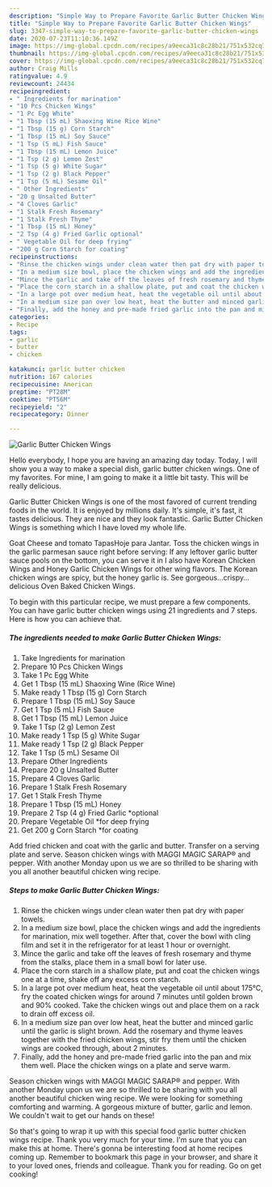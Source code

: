 ```yaml
---
description: "Simple Way to Prepare Favorite Garlic Butter Chicken Wings"
title: "Simple Way to Prepare Favorite Garlic Butter Chicken Wings"
slug: 3347-simple-way-to-prepare-favorite-garlic-butter-chicken-wings
date: 2020-07-23T11:10:36.149Z
image: https://img-global.cpcdn.com/recipes/a9eeca31c8c28b21/751x532cq70/garlic-butter-chicken-wings-recipe-main-photo.jpg
thumbnail: https://img-global.cpcdn.com/recipes/a9eeca31c8c28b21/751x532cq70/garlic-butter-chicken-wings-recipe-main-photo.jpg
cover: https://img-global.cpcdn.com/recipes/a9eeca31c8c28b21/751x532cq70/garlic-butter-chicken-wings-recipe-main-photo.jpg
author: Craig Mills
ratingvalue: 4.9
reviewcount: 24434
recipeingredient:
- " Ingredients for marination"
- "10 Pcs Chicken Wings"
- "1 Pc Egg White"
- "1 Tbsp (15 mL) Shaoxing Wine Rice Wine"
- "1 Tbsp (15 g) Corn Starch"
- "1 Tbsp (15 mL) Soy Sauce"
- "1 Tsp (5 mL) Fish Sauce"
- "1 Tbsp (15 mL) Lemon Juice"
- "1 Tsp (2 g) Lemon Zest"
- "1 Tsp (5 g) White Sugar"
- "1 Tsp (2 g) Black Pepper"
- "1 Tsp (5 mL) Sesame Oil"
- " Other Ingredients"
- "20 g Unsalted Butter"
- "4 Cloves Garlic"
- "1 Stalk Fresh Rosemary"
- "1 Stalk Fresh Thyme"
- "1 Tbsp (15 mL) Honey"
- "2 Tsp (4 g) Fried Garlic optional"
- " Vegetable Oil for deep frying"
- "200 g Corn Starch for coating"
recipeinstructions:
- "Rinse the chicken wings under clean water then pat dry with paper towels."
- "In a medium size bowl, place the chicken wings and add the ingredients for marination, mix well together. After that, cover the bowl with cling film and set it in the refrigerator for at least 1 hour or overnight."
- "Mince the garlic and take off the leaves of fresh rosemary and thyme from the stalks, place them in a small bowl for later use."
- "Place the corn starch in a shallow plate, put and coat the chicken wings one at a time, shake off any excess corn starch."
- "In a large pot over medium heat, heat the vegetable oil until about 175°C, fry the coated chicken wings for around 7 minutes until golden brown and 90% cooked. Take the chicken wings out and place them on a rack to drain off excess oil."
- "In a medium size pan over low heat, heat the butter and minced garlic until the garlic is slight brown. Add the rosemary and thyme leaves together with the fried chicken wings, stir fry them until the chicken wings are cooked through, about 2 minutes."
- "Finally, add the honey and pre-made fried garlic into the pan and mix them well. Place the chicken wings on a plate and serve warm."
categories:
- Recipe
tags:
- garlic
- butter
- chicken

katakunci: garlic butter chicken 
nutrition: 167 calories
recipecuisine: American
preptime: "PT28M"
cooktime: "PT56M"
recipeyield: "2"
recipecategory: Dinner

---
```



![Garlic Butter Chicken Wings](https://img-global.cpcdn.com/recipes/a9eeca31c8c28b21/751x532cq70/garlic-butter-chicken-wings-recipe-main-photo.jpg)

Hello everybody, I hope you are having an amazing day today. Today, I will show you a way to make a special dish, garlic butter chicken wings. One of my favorites. For mine, I am going to make it a little bit tasty. This will be really delicious.

Garlic Butter Chicken Wings is one of the most favored of current trending foods in the world. It is enjoyed by millions daily. It's simple, it's fast, it tastes delicious. They are nice and they look fantastic. Garlic Butter Chicken Wings is something which I have loved my whole life.

Goat Cheese and tomato TapasHoje para Jantar. Toss the chicken wings in the garlic parmesan sauce right before serving: If any leftover garlic butter sauce pools on the bottom, you can serve it in I also have Korean Chicken Wings and Honey Garlic Chicken Wings for other wing flavors. The Korean chicken wings are spicy, but the honey garlic is. See gorgeous…crispy…delicious Oven Baked Chicken Wings.


To begin with this particular recipe, we must prepare a few components. You can have garlic butter chicken wings using 21 ingredients and 7 steps. Here is how you can achieve that.

<!--inarticleads1-->

##### The ingredients needed to make Garlic Butter Chicken Wings:

1. Take  Ingredients for marination
1. Prepare 10 Pcs Chicken Wings
1. Take 1 Pc Egg White
1. Get 1 Tbsp (15 mL) Shaoxing Wine (Rice Wine)
1. Make ready 1 Tbsp (15 g) Corn Starch
1. Prepare 1 Tbsp (15 mL) Soy Sauce
1. Get 1 Tsp (5 mL) Fish Sauce
1. Get 1 Tbsp (15 mL) Lemon Juice
1. Take 1 Tsp (2 g) Lemon Zest
1. Make ready 1 Tsp (5 g) White Sugar
1. Make ready 1 Tsp (2 g) Black Pepper
1. Take 1 Tsp (5 mL) Sesame Oil
1. Prepare  Other Ingredients
1. Prepare 20 g Unsalted Butter
1. Prepare 4 Cloves Garlic
1. Prepare 1 Stalk Fresh Rosemary
1. Get 1 Stalk Fresh Thyme
1. Prepare 1 Tbsp (15 mL) Honey
1. Prepare 2 Tsp (4 g) Fried Garlic *optional
1. Prepare  Vegetable Oil *for deep frying
1. Get 200 g Corn Starch *for coating


Add fried chicken and coat with the garlic and butter. Transfer on a serving plate and serve. Season chicken wings with MAGGI MAGIC SARAP® and pepper. With another Monday upon us we are so thrilled to be sharing with you all another beautiful chicken wing recipe. 

<!--inarticleads2-->

##### Steps to make Garlic Butter Chicken Wings:

1. Rinse the chicken wings under clean water then pat dry with paper towels.
1. In a medium size bowl, place the chicken wings and add the ingredients for marination, mix well together. After that, cover the bowl with cling film and set it in the refrigerator for at least 1 hour or overnight.
1. Mince the garlic and take off the leaves of fresh rosemary and thyme from the stalks, place them in a small bowl for later use.
1. Place the corn starch in a shallow plate, put and coat the chicken wings one at a time, shake off any excess corn starch.
1. In a large pot over medium heat, heat the vegetable oil until about 175°C, fry the coated chicken wings for around 7 minutes until golden brown and 90% cooked. Take the chicken wings out and place them on a rack to drain off excess oil.
1. In a medium size pan over low heat, heat the butter and minced garlic until the garlic is slight brown. Add the rosemary and thyme leaves together with the fried chicken wings, stir fry them until the chicken wings are cooked through, about 2 minutes.
1. Finally, add the honey and pre-made fried garlic into the pan and mix them well. Place the chicken wings on a plate and serve warm.


Season chicken wings with MAGGI MAGIC SARAP® and pepper. With another Monday upon us we are so thrilled to be sharing with you all another beautiful chicken wing recipe. We were looking for something comforting and warming. A gorgeous mixture of butter, garlic and lemon. We couldn&#39;t wait to get our hands on these! 

So that's going to wrap it up with this special food garlic butter chicken wings recipe. Thank you very much for your time. I'm sure that you can make this at home. There's gonna be interesting food at home recipes coming up. Remember to bookmark this page in your browser, and share it to your loved ones, friends and colleague. Thank you for reading. Go on get cooking!
